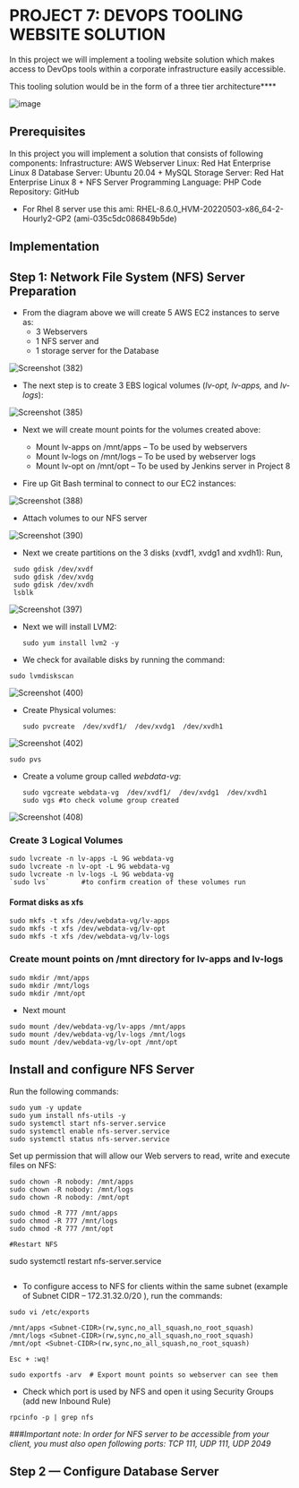 # PROJECT 7: DEVOPS TOOLING WEBSITE SOLUTION
In this project we will implement a tooling website solution which makes access to DevOps tools within a corporate infrastructure easily accessible.

This tooling solution would be in the form of a three tier architecture****


![image](https://github.com/ettebaDwop/dareyProject7/assets/7973831/78231a41-8542-45b1-87c2-deb64c2db73c)

## Prerequisites
In this project you will implement a solution that consists of following components:
Infrastructure: AWS
Webserver Linux: Red Hat Enterprise Linux 8
Database Server: Ubuntu 20.04 + MySQL
Storage Server: Red Hat Enterprise Linux 8 + NFS Server
Programming Language: PHP
Code Repository: GitHub 

* For Rhel 8 server use this ami: 
  RHEL-8.6.0_HVM-20220503-x86_64-2-Hourly2-GP2 (ami-035c5dc086849b5de)
  
## Implementation

## Step 1: Network File System (NFS) Server Preparation
- From the diagram above we will create 5 AWS EC2 instances to serve as:
   * 3 Webservers
   * 1 NFS server and
   * 1 storage server for the Database

![Screenshot (382)](https://github.com/ettebaDwop/dareyProject7/assets/7973831/88cd2309-2ad1-4434-ab22-7bf79dd31903)

- The next step is to create 3 EBS logical volumes (*lv-opt, lv-apps,* and *lv-logs*):

![Screenshot (385)](https://github.com/ettebaDwop/dareyProject7/assets/7973831/c26994db-0831-4b04-a343-e5257c08d733)
  
- Next we will create mount points for the volumes created above:
  
    * Mount lv-apps on /mnt/apps – To be used by webservers
    * Mount lv-logs on /mnt/logs – To be used by webserver logs
    * Mount lv-opt on /mnt/opt – To be used by Jenkins server in Project 8

- Fire up Git Bash terminal to connect to our EC2 instances:
  
![Screenshot (388)](https://github.com/ettebaDwop/dareyProject7/assets/7973831/f6c2dfed-35ee-455d-8631-5c7c5c548347)

- Attach volumes to our NFS server
  
 ![Screenshot (390)](https://github.com/ettebaDwop/dareyProject7/assets/7973831/afb44c21-1414-4a76-b93f-3ca432889614) 

 - Next we create partitions on the 3 disks (xvdf1, xvdg1 and xvdh1): Run,
   
  ``` 
   sudo gdisk /dev/xvdf
   sudo gdisk /dev/xvdg
   sudo gdisk /dev/xvdh
   lsblk
```

![Screenshot (397)](https://github.com/ettebaDwop/dareyProject7/assets/7973831/d8b76a56-b5bd-4a6a-8995-51fc27e7fa19)

- Next we will install LVM2:
  
  `sudo yum install lvm2 -y`
  
- We check for available disks by running the command:

`sudo lvmdiskscan`

![Screenshot (400)](https://github.com/ettebaDwop/dareyProject7/assets/7973831/f3123064-b4ba-4173-9fa1-49146a8f36c8)

- Create Physical volumes:
  
  `sudo pvcreate  /dev/xvdf1/  /dev/xvdg1  /dev/xvdh1`
  
![Screenshot (402)](https://github.com/ettebaDwop/dareyProject7/assets/7973831/69b5792f-8744-4b47-8d25-205e8ec388f0)

`sudo pvs`



- Create a volume group called *webdata-vg*:
  ```
  sudo vgcreate webdata-vg  /dev/xvdf1/  /dev/xvdg1  /dev/xvdh1
  sudo vgs #to check volume group created
  ```

![Screenshot (408)](https://github.com/ettebaDwop/dareyProject7/assets/7973831/80f26b0c-b493-4966-82db-089f9ed7dffd)

### Create 3 Logical Volumes
```
sudo lvcreate -n lv-apps -L 9G webdata-vg
sudo lvcreate -n lv-opt -L 9G webdata-vg
sudo lvcreate -n lv-logs -L 9G webdata-vg
`sudo lvs`        #to confirm creation of these volumes run 
```
#### Format disks as xfs
```
sudo mkfs -t xfs /dev/webdata-vg/lv-apps
sudo mkfs -t xfs /dev/webdata-vg/lv-opt
sudo mkfs -t xfs /dev/webdata-vg/lv-logs
```
### Create mount points on /mnt directory for lv-apps and lv-logs
```
sudo mkdir /mnt/apps
sudo mkdir /mnt/logs
sudo mkdir /mnt/opt
```
- Next mount
```
sudo mount /dev/webdata-vg/lv-apps /mnt/apps
sudo mount /dev/webdata-vg/lv-logs /mnt/logs
sudo mount /dev/webdata-vg/lv-opt /mnt/opt
```
## Install and configure NFS Server
Run the following commands:

```
sudo yum -y update
sudo yum install nfs-utils -y
sudo systemctl start nfs-server.service
sudo systemctl enable nfs-server.service
sudo systemctl status nfs-server.service
```

Set up permission that will allow our Web servers to read, write and execute files on NFS:

```
sudo chown -R nobody: /mnt/apps
sudo chown -R nobody: /mnt/logs
sudo chown -R nobody: /mnt/opt

sudo chmod -R 777 /mnt/apps
sudo chmod -R 777 /mnt/logs
sudo chmod -R 777 /mnt/opt

#Restart NFS 
```
sudo systemctl restart nfs-server.service

```
```
- To configure access to NFS for clients within the same subnet (example of Subnet CIDR – 172.31.32.0/20 ), run the commands:

```
sudo vi /etc/exports

/mnt/apps <Subnet-CIDR>(rw,sync,no_all_squash,no_root_squash)
/mnt/logs <Subnet-CIDR>(rw,sync,no_all_squash,no_root_squash)
/mnt/opt <Subnet-CIDR>(rw,sync,no_all_squash,no_root_squash)

Esc + :wq!

sudo exportfs -arv  # Export mount points so webserver can see them
```
- Check which port is used by NFS and open it using Security Groups (add new Inbound Rule)
  
`rpcinfo -p | grep nfs`
  
###*Important note: In order for NFS server to be accessible from your client, you must also open following ports: TCP 111, UDP 111, UDP 2049*



## Step 2 — Configure Database Server


